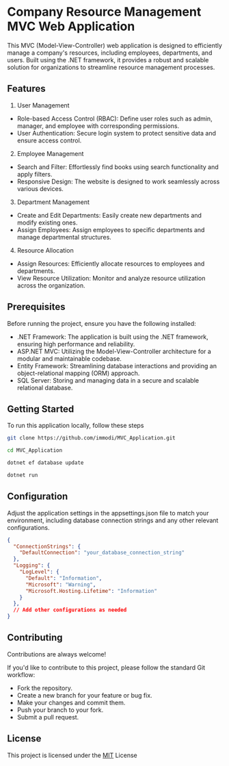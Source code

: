 
# Company Resource Management MVC Web Application

This MVC (Model-View-Controller) web application is designed to efficiently manage a company's resources, including employees, departments, and users. Built using the .NET framework, it provides a robust and scalable solution for organizations to streamline resource management processes.
## Features
1. User Management
- Role-based Access Control (RBAC): Define user roles such as admin, manager, and employee with corresponding permissions.
- User Authentication: Secure login system to protect sensitive data and ensure access control.

2. Employee Management
- Search and Filter: Effortlessly find books using search functionality and apply filters.
- Responsive Design: The website is designed to work seamlessly across various devices.

3. Department Management
- Create and Edit Departments: Easily create new departments and modify existing ones.
- Assign Employees: Assign employees to specific departments and manage departmental structures.

4. Resource Allocation
- Assign Resources: Efficiently allocate resources to employees and departments.
- View Resource Utilization: Monitor and analyze resource utilization across the organization.
## Prerequisites

Before running the project, ensure you have the following installed:

- .NET Framework: The application is built using the .NET framework, ensuring high performance and reliability.
- ASP.NET MVC: Utilizing the Model-View-Controller architecture for a modular and maintainable codebase.
- Entity Framework: Streamlining database interactions and providing an object-relational mapping (ORM) approach.
- SQL Server: Storing and managing data in a secure and scalable relational database.
## Getting Started

To run this application locally, follow these steps
 
```bash
git clone https://github.com/immodi/MVC_Application.git
```

```bash
cd MVC_Application
```

```bash
dotnet ef database update
```

```bash
dotnet run
```






## Configuration

Adjust the application settings in the appsettings.json file to match your environment, including database connection strings and any other relevant configurations.

```json
{
  "ConnectionStrings": {
    "DefaultConnection": "your_database_connection_string"
  },
  "Logging": {
    "LogLevel": {
      "Default": "Information",
      "Microsoft": "Warning",
      "Microsoft.Hosting.Lifetime": "Information"
    }
  },
  // Add other configurations as needed
}
```
## Contributing

Contributions are always welcome!

If you'd like to contribute to this project, please follow the standard Git workflow:

- Fork the repository.
- Create a new branch for your feature or bug fix.
- Make your changes and commit them.
- Push your branch to your fork.
- Submit a pull request.

## License

This project is licensed under the [MIT](https://choosealicense.com/licenses/mit/) License

